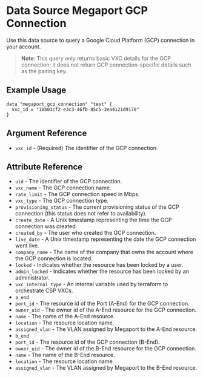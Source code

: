 # Data Source Megaport GCP Connection
Use this data source to query a Google Cloud Platform (GCP) connection in your account.

> **Note**: This query only returns basic VXC details for the GCP connection; it does not return
> GCP connection-specific details such as the pairing key.

## Example Usage
```
data "megaport_gcp_connection" "test" {
  vxc_id = "10b03cf2-e3c3-46fb-85c5-3ea4121d9178"
}
```

## Argument Reference

- `vxc_id` - (Required) The identifier of the GCP connection.

## Attribute Reference

- `uid` - The identifier of the GCP connection.
- `vxc_name` - The GCP connection name.
- `rate_limit` - The GCP connection speed in Mbps.
- `vxc_type` - The GCP connection type.
- `provisioning_status` - The current provisioning status of the GCP connection (this status does not refer to availability).
- `create_date` - A Unix timestamp representing the time the GCP connection was created.
- `created_by` - The user who created the GCP connection.
- `live_date` - A Unix timestamp representing the date the GCP connection went live.
- `company_name` - The name of the company that owns the account where the GCP connection is located.
- `locked` - Indicates whether the resource has been locked by a user.
- `admin_locked` - Indicates whether the resource has been locked by an administrator.
- `vxc_internal_type` - An internal variable used by terraform to orchestrate CSP VXCs.
- `a_end`
- `port_id` - The resource id of the Port (A-End) for the GCP connection.
- `owner_uid` - The owner id of the A-End resource for the GCP connection.
- `name` - The name of the A-End resource.
- `location` - The resource location name.
- `assigned_vlan` - The VLAN assigned by Megaport to the A-End resource.
- `b_end`
- `port_id` - The resource id of the GCP connection (B-End).
- `owner_uid` - The owner id of the B-End resource for the GCP connection.
- `name` - The name of the B-End resource.
- `location` - The resource location name.
- `assigned_vlan` - The VLAN assigned by Megaport to the B-End resource.
